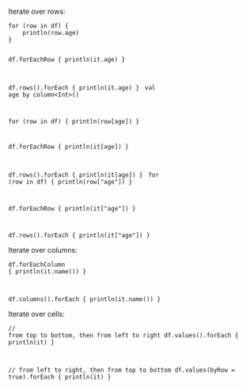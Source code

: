 <?xml version='1.0' encoding='UTF-8'?><topic xsi:noNamespaceSchemaLocation="https://resources.jetbrains.com/stardust/topic.v2.xsd" meta-keywords="" xmlns:xsi="http://www.w3.org/2001/XMLSchema-instance" id="iterate" title="Iterating" _md-based="true"> 
<p _o="95" _o-sc="4,0" _o-l="4" _o-e="5,0" _o-tl="-1" _o-s="4,0" _o-cl="0" id="f88ad5fd">Iterate over rows:</p>

<tabs id="950ca09a">
<tab id="75663193" title="Properties">
<code _o="168" _o-sc="11,0" _o-l="10" _o-e="22,3" _o-tl="-1" _o-s="10,0" style="block" _o-cl="0" id="104dff47" lang="kotlin">for (row in df) {
    println(row.age)
}

df.forEachRow {
    println(it.age)
}

df.rows().forEach {
    println(it.age)
}
</code>
</tab>
<tab _o="306" _o-sc="24,6" _o-l="24" _o-e="26,0" _o-tl="5" _o-s="24,0" _o-cl="0" id="6ea2a2d1" title="Accessors">
<code _o="338" _o-sc="28,0" _o-l="27" _o-e="41,3" _o-tl="31" _o-s="27,0" style="block" _o-cl="0" id="26e9c6cc" lang="kotlin">val age by column&lt;Int>()

for (row in df) {
    println(row[age])
}

df.forEachRow {
    println(it[age])
}

df.rows().forEach {
    println(it[age])
}
</code>
</tab>
<tab _o="505" _o-sc="43,6" _o-l="43" _o-e="45,0" _o-tl="5" _o-s="43,0" _o-cl="0" id="74616f58" title="Strings">
<code _o="535" _o-sc="47,0" _o-l="46" _o-e="58,3" _o-tl="-1" _o-s="46,0" style="block" _o-cl="0" id="92c7cb14" lang="kotlin">for (row in df) {
    println(row["age"])
}

df.forEachRow {
    println(it["age"])
}

df.rows().forEach {
    println(it["age"])
}
</code>
</tab></tabs>

<p _o="709" _o-sc="63,0" _o-l="63" _o-e="64,0" _o-tl="-1" _o-s="63,0" _o-cl="0" id="3b627a79">Iterate over columns:</p>

<code _o="755" _o-sc="68,0" _o-l="67" _o-e="75,3" _o-tl="-1" _o-s="67,0" style="block" _o-cl="0" id="e6e506a5" lang="kotlin">df.forEachColumn {
    println(it.name())
}

df.columns().forEach {
    println(it.name())
}
</code>

<p _o="876" _o-sc="79,0" _o-l="79" _o-e="80,0" _o-tl="-1" _o-s="79,0" _o-cl="0" id="738f2bff">Iterate over cells:</p>

<code _o="919" _o-sc="84,0" _o-l="83" _o-e="93,3" _o-tl="-1" _o-s="83,0" style="block" _o-cl="0" id="6a4ed631" lang="kotlin">// from top to bottom, then from left to right
df.values().forEach {
    println(it)
}

// from left to right, then from top to bottom
df.values(byRow = true).forEach {
    println(it)
}
</code>

</topic>